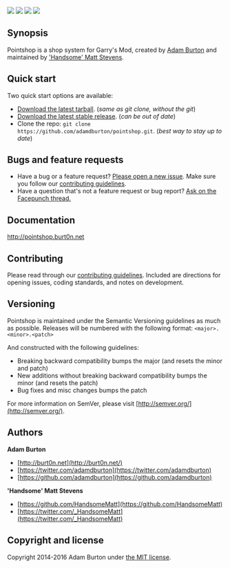 [![](https://img.shields.io/github/stars/adamdburton/pointshop.svg?style=social&label=Star)]()
[![](https://img.shields.io/github/issues-raw/adamdburton/pointshop.svg)]()
[![](https://img.shields.io/github/release/adamdburton/pointshop.svg)]()
[![](https://img.shields.io/github/license/adamdburton/pointshop.svg)]()

## Synopsis

Pointshop is a shop system for Garry's Mod, created by [Adam Burton](https://github.com/adamdburton) and maintained by ['Handsome' Matt Stevens](https://github.com/HandsomeMatt).

## Quick start

Two quick start options are available:

* [Download the latest tarball](https://github.com/adamdburton/pointshop/archive/master.zip). (*same as git clone, without the git*)
* [Download the latest stable release](https://github.com/adamdburton/pointshop/releases). (*can be out of date*)
* Clone the repo: `git clone https://github.com/adamdburton/pointshop.git`. (*best way to stay up to date*)

## Bugs and feature requests

* Have a bug or a feature request? [Please open a new issue](https://github.com/adamdburton/pointshop/issues). Make sure you follow our [contributing guidelines](https://github.com/adamdburton/pointshop/blob/master/CONTRIBUTING.md).
* Have a question that's not a feature request or bug report? [Ask on the Facepunch thread.](http://facepunch.com/threads/1286577)

## Documentation

http://pointshop.burt0n.net

## Contributing

Please read through our [contributing guidelines](https://github.com/adamdburton/pointshop/blob/master/CONTRIBUTING.md). Included are directions for opening issues, coding standards, and notes on development.

## Versioning

Pointshop is maintained under the Semantic Versioning guidelines as much as possible. Releases will be numbered with the following format: `<major>.<minor>.<patch>`

And constructed with the following guidelines:

* Breaking backward compatibility bumps the major (and resets the minor and patch)
* New additions without breaking backward compatibility bumps the minor (and resets the patch)
* Bug fixes and misc changes bumps the patch

For more information on SemVer, please visit [http://semver.org/](http://semver.org/).

## Authors

**Adam Burton**

+ [http://burt0n.net](http://burt0n.net/)
+ [https://twitter.com/adamdburton](https://twitter.com/adamdburton)
+ [https://github.com/adamdburton](https://github.com/adamdburton)

**'Handsome' Matt Stevens**

+ [https://github.com/HandsomeMatt](https://github.com/HandsomeMatt)
+ [https://twitter.com/_HandsomeMatt](https://twitter.com/_HandsomeMatt)

## Copyright and license

Copyright 2014-2016 Adam Burton under [the MIT license](LICENSE).
